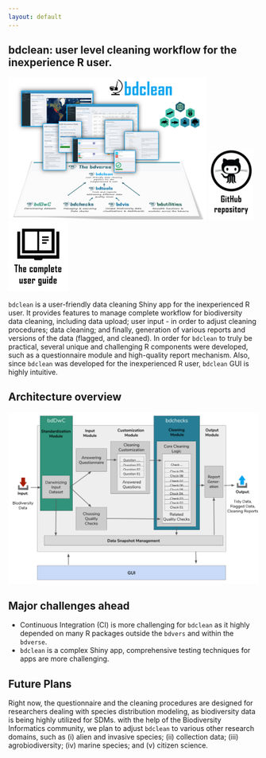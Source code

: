 ```yaml
---
layout: default
---
```

## bdclean: user level cleaning workflow for the inexperience R user.

<img src="assets/images/bdclean_bdverse.png" alt="bdclean in the bdverse" width="400"/>
<a href="https://github.com/bd-R/bdclean" target="_blank"><img src="assets/images/github_repo.png" alt="bdclean GitHub repository" title= "Open bdclean repository" width="90"/></a>
   <a href="https://bd-r.github.io/bdclean-guide/" target="_blank"><img src="assets/images/user_guide.png" alt="bdclean user guide" title= "Open the complete user guide" width="120"/></a>


`bdclean` is a user-friendly data cleaning Shiny app for the inexperienced R user. It provides features to manage complete workflow for biodiversity data cleaning, including data upload; user input - in order to adjust cleaning procedures; data cleaning; and finally, generation of various reports and versions of the data (flagged, and cleaned).
In order for `bdclean` to truly be practical, several unique and challenging R components were developed, such as a questionnaire module and high-quality report mechanism. Also, since `bdclean` was developed for the inexperienced R user, `bdclean` GUI is highly intuitive.


## Architecture overview
![](assets/images/bdclean_architecture_overview.png)

## Major challenges ahead

* Continuous Integration (CI) is more challenging for `bdclean` as it highly depended on many R packages outside the `bdvers` and within the `bdverse`. 
* `bdclean` is a complex Shiny app, comprehensive testing techniques for apps are more challenging.


## Future Plans

Right now, the questionnaire and the cleaning procedures are  designed for researchers dealing with species distribution modeling, as biodiversity data is being highly utilized for SDMs. with the help of the Biodiversity Informatics community, we plan to adjust `bdclean` to various other research domains, such as (i) alien and invasive species; (ii) collection data; (iii) agrobiodiversity; (iv) marine species; and (v) citizen science.